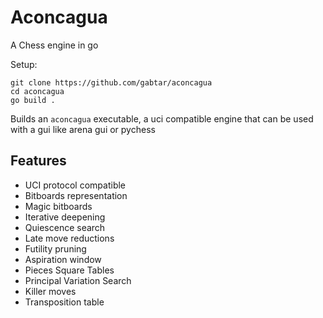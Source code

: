 # Aconcagua

A Chess engine in go

Setup:
```
git clone https://github.com/gabtar/aconcagua
cd aconcagua
go build .
```

Builds an `aconcagua` executable, a uci compatible engine that can be used with a gui like arena gui or pychess 


## Features

- UCI protocol compatible
- Bitboards representation
- Magic bitboards
- Iterative deepening
- Quiescence search
- Late move reductions
- Futility pruning
- Aspiration window
- Pieces Square Tables
- Principal Variation Search
- Killer moves
- Transposition table
